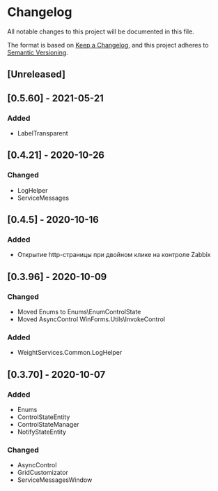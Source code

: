 ﻿# Changelog
All notable changes to this project will be documented in this file.

The format is based on [Keep a Changelog](https://keepachangelog.com/en/1.0.0/),
and this project adheres to [Semantic Versioning](https://semver.org/spec/v2.0.0.html).

## [Unreleased]

## [0.5.60] - 2021-05-21
### Added
- LabelTransparent

## [0.4.21] - 2020-10-26
### Changed
- LogHelper
- ServiceMessages

## [0.4.5] - 2020-10-16
### Added
- Открытие http-страницы при двойном клике на контроле Zabbix

## [0.3.96] - 2020-10-09
### Changed
- Moved Enums to Enums\EnumControlState
- Moved AsyncControl WinForms.Utils\InvokeControl
### Added
- WeightServices.Common.LogHelper

## [0.3.70] - 2020-10-07
### Added
- Enums
- ControlStateEntity
- ControlStateManager
- NotifyStateEntity
### Changed
- AsyncControl
- GridCustomizator
- ServiceMessagesWindow

